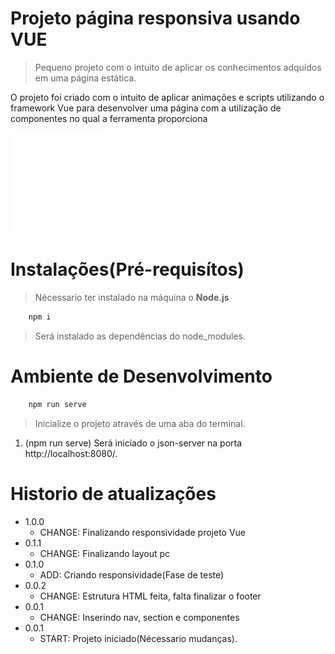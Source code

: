 # Projeto página responsiva usando VUE

> Pequeno projeto com o intuito de aplicar os conhecimentos adquidos em uma página estática. 

O projeto foi criado com o intuito de aplicar animações e scripts utilizando o framework Vue
para desenvolver uma página com a utilização de componentes no qual a ferramenta proporciona

![](./src/assets/bxl-vuejs.svg)

# Instalações(Pré-requisítos)

> Nécessario ter instalado na máquina o **Node.js**

```sh
    npm i
```
> Será instalado as dependências do node_modules.

# Ambiente de Desenvolvimento

```sh
    npm run serve
```
> Inicialize o projeto através de uma aba do terminal.
1. (npm run serve) Será iniciado o json-server na porta http://localhost:8080/.

# Historio de atualizações

* 1.0.0
    * CHANGE: Finalizando responsividade projeto Vue
* 0.1.1
    * CHANGE: Finalizando layout pc
* 0.1.0
    * ADD: Criando responsividade(Fase de teste)
* 0.0.2
    * CHANGE: Estrutura HTML feita, falta finalizar o footer
* 0.0.1
    * CHANGE: Inserindo nav, section e componentes
* 0.0.1
    * START: Projeto iniciado(Nécessario mudanças).
